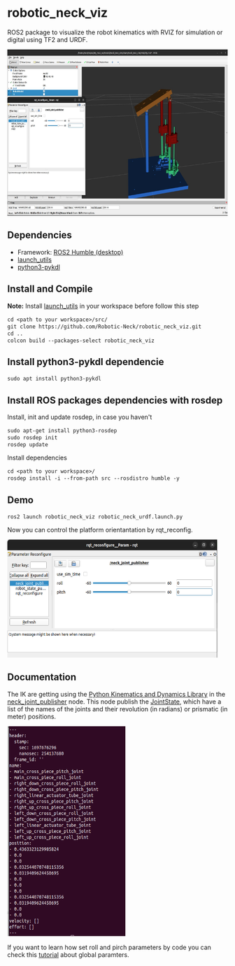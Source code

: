 # robotic_neck_viz
ROS2 package to visualize the robot kinematics with RVIZ for simulation or digital using TF2 and URDF.

<p align="center">
  <img width="640" height="380" src="/docs/imgs/digital_twin.jpeg">
</p>

## Dependencies
* Framework: [ROS2 Humble (desktop)](https://docs.ros.org/en/humble/Installation/Ubuntu-Install-Debians.html)
* [launch_utils](https://github.com/MonkyDCristian/launch_utils)
* [python3-pykdl](https://packages.ubuntu.com/focal/python3-pykdl)

## Install and Compile
**Note:** Install [launch_utils](https://github.com/MonkyDCristian/launch_utils) in your workspace before follow this step
```
cd <path to your workspace>/src/
git clone https://github.com/Robotic-Neck/robotic_neck_viz.git
cd ..
colcon build --packages-select robotic_neck_viz
```

## Install python3-pykdl dependencie
```
sudo apt install python3-pykdl
```

## Install ROS packages dependencies with rosdep
Install, init and update rosdep, in case you haven't
```
sudo apt-get install python3-rosdep
sudo rosdep init
rosdep update
```
Install dependencies  
```
cd <path to your workspace>/
rosdep install -i --from-path src --rosdistro humble -y
```

## Demo
```
ros2 launch robotic_neck_viz robotic_neck_urdf.launch.py
```
Now you can control the platform orientantation by rqt_reconfig.

<p align="left">
  <img width="480" height="270" src="/docs/imgs/rqt_reconfig.png">
</p>

## Documentation

The IK are getting using the [Python Kinematics and Dynamics Library](https://packages.ubuntu.com/focal/python3-pykdl) in the [neck_joint_publisher](/robotic_neck_viz/neck_joint_publisher.py) node. 
This node publish the [JointState](http://docs.ros.org/en/noetic/api/sensor_msgs/html/msg/JointState.html), which have a list of the names of the joints and their revolution (in radians) or prismatic (in meter) positions.

<p align="left">
  <img width="270" height="480" src="/docs/imgs/joint_msg.png">
</p>

If you want to learn how set roll and pirch parameters by code you can check this [tutorial](https://roboticsbackend.com/ros2-global-parameters/) about global paramters.